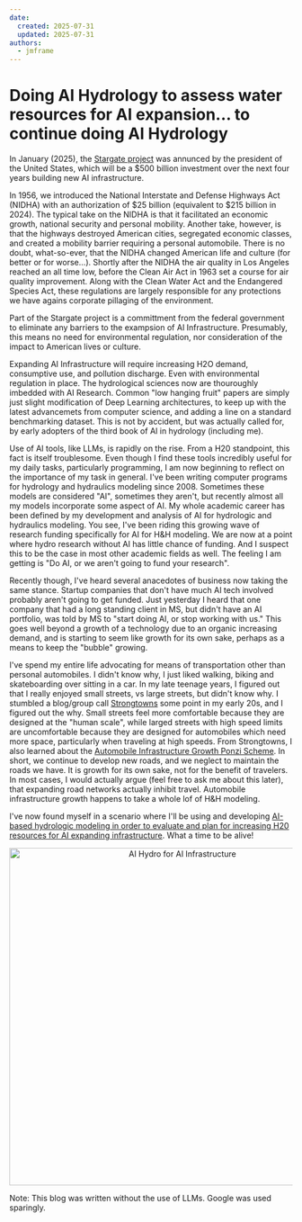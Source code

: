 ```yaml
---
date:
  created: 2025-07-31
  updated: 2025-07-31
authors:
  - jmframe
---
```


# Doing AI Hydrology to assess water resources for AI expansion... to continue doing AI Hydrology

In January (2025), the [Stargate project](https://openai.com/index/announcing-the-stargate-project/) was annunced by the president of the United States, which will be a $500 billion investment over the next four years building new AI infrastructure. 

In 1956, we introduced the National Interstate and Defense Highways Act (NIDHA) with an authorization of $25 billion (equivalent to $215 billion in 2024). The typical take on the NIDHA is that it facilitated an economic growth, national security and personal mobility. Another take, however, is that the highways destroyed American cities, segregated economic classes, and created a mobility barrier requiring a personal automobile. There is no doubt, what-so-ever, that the NIDHA changed American life and culture (for better or for worse...). Shortly after the NIDHA the air quality in Los Angeles reached an all time low, before the Clean Air Act in 1963 set a course for air quality improvement. Along with the Clean Water Act and the Endangered Species Act, these regulations are largely responsible for any protections we have agains corporate pillaging of the environment.

Part of the Stargate project is a committment from the federal government to eliminate any barriers to the exampsion of AI Infrastructure. Presumably, this means no need for environmental regulation, nor consideration of the impact to American lives or culture. 

Expanding AI Infrastructure will require increasing H2O demand, consumptive use, and pollution discharge. Even with environmental regulation in place. The hydrological sciences now are thouroughly imbedded with AI Research. Common "low hanging fruit" papers are simply just slight modification of Deep Learning architectures, to keep up with the latest advancemets from computer science, and adding a line on a standard benchmarking dataset. This is not by accident, but was actually called for, by early adopters of the third book of AI in hydrology (including me).

Use of AI tools, like LLMs, is rapidly on the rise. From a H20 standpoint, this fact is itself troublesome. Even though I find these tools incredibly useful for my daily tasks, particularly programming, I am now beginning to reflect on the importance of my task in general. I've been writing computer programs for hydrology and hydraulics modeling since 2008. Sometimes these models are considered "AI", sometimes they aren't, but recently almost all my models incorporate some aspect of AI. My whole academic career has been defined by my development and analysis of AI for hydrologic and hydraulics modeling. You see, I've been riding this growing wave of research funding specifically for AI for H&H modeling. We are now at a point where hydro research without AI has little chance of funding. And I suspect this to be the case in most other academic fields as well. The feeling I am getting is "Do AI, or we aren't going to fund your research". 

Recently though, I've heard several anacedotes of business now taking the same stance. Startup companies that don't have much AI tech involved probably aren't going to get funded. Just yesterday I heard that one company that had a long standing client in MS, but didn't have an AI portfolio, was told by MS to "start doing AI, or stop working with us." This goes well beyond a growth of a technology due to an organic increasing demand, and is starting to seem like growth for its own sake, perhaps as a means to keep the "bubble" growing. 

I've spend my entire life advocating for means of transportation other than personal automobiles. I didn't know why, I just liked walking, biking and skateboarding over sitting in a car. In my late teenage years, I figured out that I really enjoyed small streets, vs large streets, but didn't know why. I stumbled a blog/group call [Strongtowns](https://www.strongtowns.org) some point in my early 20s, and I figured out the why. Small streets feel more comfortable because they are designed at the "human scale", while larged streets with high speed limits are uncomfortable because they are designed for automobiles which need more space, particularly when traveling at high speeds. From Strongtowns, I also learned about the [Automobile Infrastructure Growth Ponzi Scheme](https://www.strongtowns.org/journal/2020/8/28/the-growth-ponzi-scheme-a-crash-course). In short, we continue to develop new roads, and we neglect to maintain the roads we have. It is growth for its own sake, not for the benefit of travelers. In most cases, I would actually argue (feel free to ask me about this later), that expanding road networks actually inhibit travel. Automobile infrastructure growth happens to take a whole lof of H&H modeling. 

I've now found myself in a scenario where I'll be using and developing [AI-based hydrologic modeling in order to evaluate and plan for increasing H20 resources for AI expanding infrastructure](https://dualearth.github.io/projects.html). What a time to be alive!

<p align="center">
  <img src="https://dualearth.github.io/fig/ai_infra_h2o.png" alt="AI Hydro for AI Infrastructure"
width=600"/>
</p>

Note: This blog was written without the use of LLMs. Google was used sparingly.
